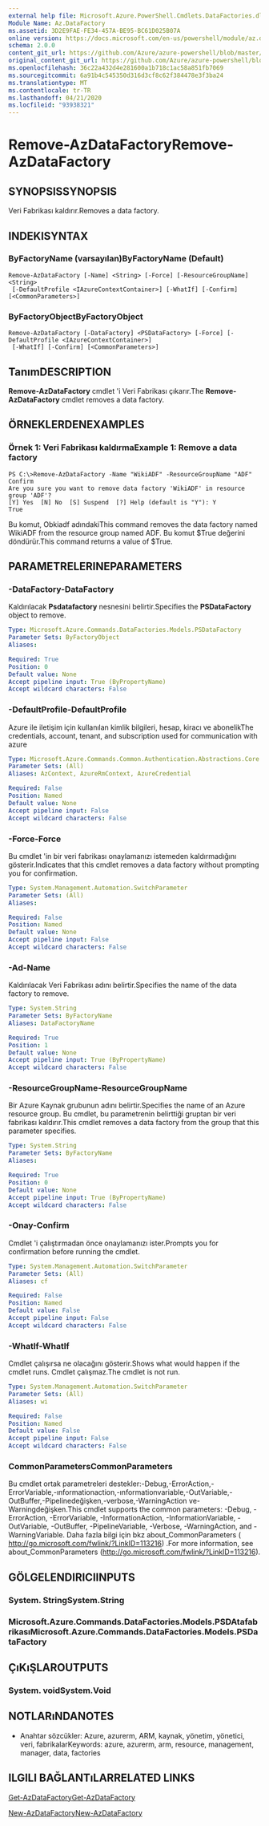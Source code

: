 ```yaml
---
external help file: Microsoft.Azure.PowerShell.Cmdlets.DataFactories.dll-Help.xml
Module Name: Az.DataFactory
ms.assetid: 3D2E9FAE-FE34-457A-BE95-BC61D025B07A
online version: https://docs.microsoft.com/en-us/powershell/module/az.datafactory/remove-azdatafactory
schema: 2.0.0
content_git_url: https://github.com/Azure/azure-powershell/blob/master/src/DataFactory/DataFactoryV2/help/Remove-AzDataFactory.md
original_content_git_url: https://github.com/Azure/azure-powershell/blob/master/src/DataFactory/DataFactoryV2/help/Remove-AzDataFactory.md
ms.openlocfilehash: 36c22a432d4e281600a1b718c1ac58a851fb7069
ms.sourcegitcommit: 6a91b4c545350d316d3cf8c62f384478e3f3ba24
ms.translationtype: MT
ms.contentlocale: tr-TR
ms.lasthandoff: 04/21/2020
ms.locfileid: "93938321"
---
```

# <span data-ttu-id="c6c01-101">Remove-AzDataFactory</span><span class="sxs-lookup"><span data-stu-id="c6c01-101">Remove-AzDataFactory</span></span>

## <span data-ttu-id="c6c01-102">SYNOPSIS</span><span class="sxs-lookup"><span data-stu-id="c6c01-102">SYNOPSIS</span></span>
<span data-ttu-id="c6c01-103">Veri Fabrikası kaldırır.</span><span class="sxs-lookup"><span data-stu-id="c6c01-103">Removes a data factory.</span></span>

## <span data-ttu-id="c6c01-104">INDEKI</span><span class="sxs-lookup"><span data-stu-id="c6c01-104">SYNTAX</span></span>

### <span data-ttu-id="c6c01-105">ByFactoryName (varsayılan)</span><span class="sxs-lookup"><span data-stu-id="c6c01-105">ByFactoryName (Default)</span></span>
```
Remove-AzDataFactory [-Name] <String> [-Force] [-ResourceGroupName] <String>
 [-DefaultProfile <IAzureContextContainer>] [-WhatIf] [-Confirm] [<CommonParameters>]
```

### <span data-ttu-id="c6c01-106">ByFactoryObject</span><span class="sxs-lookup"><span data-stu-id="c6c01-106">ByFactoryObject</span></span>
```
Remove-AzDataFactory [-DataFactory] <PSDataFactory> [-Force] [-DefaultProfile <IAzureContextContainer>]
 [-WhatIf] [-Confirm] [<CommonParameters>]
```

## <span data-ttu-id="c6c01-107">Tanım</span><span class="sxs-lookup"><span data-stu-id="c6c01-107">DESCRIPTION</span></span>
<span data-ttu-id="c6c01-108">**Remove-AzDataFactory** cmdlet 'i Veri Fabrikası çıkarır.</span><span class="sxs-lookup"><span data-stu-id="c6c01-108">The **Remove-AzDataFactory** cmdlet removes a data factory.</span></span>

## <span data-ttu-id="c6c01-109">ÖRNEKLERDEN</span><span class="sxs-lookup"><span data-stu-id="c6c01-109">EXAMPLES</span></span>

### <span data-ttu-id="c6c01-110">Örnek 1: Veri Fabrikası kaldırma</span><span class="sxs-lookup"><span data-stu-id="c6c01-110">Example 1: Remove a data factory</span></span>
```
PS C:\>Remove-AzDataFactory -Name "WikiADF" -ResourceGroupName "ADF"
Confirm
Are you sure you want to remove data factory 'WikiADF' in resource group 'ADF'? 
[Y] Yes  [N] No  [S] Suspend  [?] Help (default is "Y"): Y
True
```

<span data-ttu-id="c6c01-111">Bu komut, Obkiadf adındaki</span><span class="sxs-lookup"><span data-stu-id="c6c01-111">This command removes the data factory named WikiADF from the resource group named ADF.</span></span>
<span data-ttu-id="c6c01-112">Bu komut $True değerini döndürür.</span><span class="sxs-lookup"><span data-stu-id="c6c01-112">This command returns a value of $True.</span></span>

## <span data-ttu-id="c6c01-113">PARAMETRELERINE</span><span class="sxs-lookup"><span data-stu-id="c6c01-113">PARAMETERS</span></span>

### <span data-ttu-id="c6c01-114">-DataFactory</span><span class="sxs-lookup"><span data-stu-id="c6c01-114">-DataFactory</span></span>
<span data-ttu-id="c6c01-115">Kaldırılacak **Psdatafactory** nesnesini belirtir.</span><span class="sxs-lookup"><span data-stu-id="c6c01-115">Specifies the **PSDataFactory** object to remove.</span></span>

```yaml
Type: Microsoft.Azure.Commands.DataFactories.Models.PSDataFactory
Parameter Sets: ByFactoryObject
Aliases:

Required: True
Position: 0
Default value: None
Accept pipeline input: True (ByPropertyName)
Accept wildcard characters: False
```

### <span data-ttu-id="c6c01-116">-DefaultProfile</span><span class="sxs-lookup"><span data-stu-id="c6c01-116">-DefaultProfile</span></span>
<span data-ttu-id="c6c01-117">Azure ile iletişim için kullanılan kimlik bilgileri, hesap, kiracı ve abonelik</span><span class="sxs-lookup"><span data-stu-id="c6c01-117">The credentials, account, tenant, and subscription used for communication with azure</span></span>

```yaml
Type: Microsoft.Azure.Commands.Common.Authentication.Abstractions.Core.IAzureContextContainer
Parameter Sets: (All)
Aliases: AzContext, AzureRmContext, AzureCredential

Required: False
Position: Named
Default value: None
Accept pipeline input: False
Accept wildcard characters: False
```

### <span data-ttu-id="c6c01-118">-Force</span><span class="sxs-lookup"><span data-stu-id="c6c01-118">-Force</span></span>
<span data-ttu-id="c6c01-119">Bu cmdlet 'in bir veri fabrikası onaylamanızı istemeden kaldırmadığını gösterir.</span><span class="sxs-lookup"><span data-stu-id="c6c01-119">Indicates that this cmdlet removes a data factory without prompting you for confirmation.</span></span>

```yaml
Type: System.Management.Automation.SwitchParameter
Parameter Sets: (All)
Aliases:

Required: False
Position: Named
Default value: None
Accept pipeline input: False
Accept wildcard characters: False
```

### <span data-ttu-id="c6c01-120">-Ad</span><span class="sxs-lookup"><span data-stu-id="c6c01-120">-Name</span></span>
<span data-ttu-id="c6c01-121">Kaldırılacak Veri Fabrikası adını belirtir.</span><span class="sxs-lookup"><span data-stu-id="c6c01-121">Specifies the name of the data factory to remove.</span></span>

```yaml
Type: System.String
Parameter Sets: ByFactoryName
Aliases: DataFactoryName

Required: True
Position: 1
Default value: None
Accept pipeline input: True (ByPropertyName)
Accept wildcard characters: False
```

### <span data-ttu-id="c6c01-122">-ResourceGroupName</span><span class="sxs-lookup"><span data-stu-id="c6c01-122">-ResourceGroupName</span></span>
<span data-ttu-id="c6c01-123">Bir Azure Kaynak grubunun adını belirtir.</span><span class="sxs-lookup"><span data-stu-id="c6c01-123">Specifies the name of an Azure resource group.</span></span>
<span data-ttu-id="c6c01-124">Bu cmdlet, bu parametrenin belirttiği gruptan bir veri fabrikası kaldırır.</span><span class="sxs-lookup"><span data-stu-id="c6c01-124">This cmdlet removes a data factory from the group that this parameter specifies.</span></span>

```yaml
Type: System.String
Parameter Sets: ByFactoryName
Aliases:

Required: True
Position: 0
Default value: None
Accept pipeline input: True (ByPropertyName)
Accept wildcard characters: False
```

### <span data-ttu-id="c6c01-125">-Onay</span><span class="sxs-lookup"><span data-stu-id="c6c01-125">-Confirm</span></span>
<span data-ttu-id="c6c01-126">Cmdlet 'i çalıştırmadan önce onaylamanızı ister.</span><span class="sxs-lookup"><span data-stu-id="c6c01-126">Prompts you for confirmation before running the cmdlet.</span></span>

```yaml
Type: System.Management.Automation.SwitchParameter
Parameter Sets: (All)
Aliases: cf

Required: False
Position: Named
Default value: False
Accept pipeline input: False
Accept wildcard characters: False
```

### <span data-ttu-id="c6c01-127">-WhatIf</span><span class="sxs-lookup"><span data-stu-id="c6c01-127">-WhatIf</span></span>
<span data-ttu-id="c6c01-128">Cmdlet çalışırsa ne olacağını gösterir.</span><span class="sxs-lookup"><span data-stu-id="c6c01-128">Shows what would happen if the cmdlet runs.</span></span>
<span data-ttu-id="c6c01-129">Cmdlet çalışmaz.</span><span class="sxs-lookup"><span data-stu-id="c6c01-129">The cmdlet is not run.</span></span>

```yaml
Type: System.Management.Automation.SwitchParameter
Parameter Sets: (All)
Aliases: wi

Required: False
Position: Named
Default value: False
Accept pipeline input: False
Accept wildcard characters: False
```

### <span data-ttu-id="c6c01-130">CommonParameters</span><span class="sxs-lookup"><span data-stu-id="c6c01-130">CommonParameters</span></span>
<span data-ttu-id="c6c01-131">Bu cmdlet ortak parametreleri destekler:-Debug,-ErrorAction,-ErrorVariable,-ınformationaction,-ınformationvariable,-OutVariable,-OutBuffer,-Pipelinedeğişken,-verbose,-WarningAction ve-Warningdeğişken.</span><span class="sxs-lookup"><span data-stu-id="c6c01-131">This cmdlet supports the common parameters: -Debug, -ErrorAction, -ErrorVariable, -InformationAction, -InformationVariable, -OutVariable, -OutBuffer, -PipelineVariable, -Verbose, -WarningAction, and -WarningVariable.</span></span> <span data-ttu-id="c6c01-132">Daha fazla bilgi için bkz about_CommonParameters ( http://go.microsoft.com/fwlink/?LinkID=113216) .</span><span class="sxs-lookup"><span data-stu-id="c6c01-132">For more information, see about_CommonParameters (http://go.microsoft.com/fwlink/?LinkID=113216).</span></span>

## <span data-ttu-id="c6c01-133">GÖLGELENDIRICI</span><span class="sxs-lookup"><span data-stu-id="c6c01-133">INPUTS</span></span>

### <span data-ttu-id="c6c01-134">System. String</span><span class="sxs-lookup"><span data-stu-id="c6c01-134">System.String</span></span>

### <span data-ttu-id="c6c01-135">Microsoft.Azure.Commands.DataFactories.Models.PSDAtafabrikası</span><span class="sxs-lookup"><span data-stu-id="c6c01-135">Microsoft.Azure.Commands.DataFactories.Models.PSDataFactory</span></span>

## <span data-ttu-id="c6c01-136">ÇıKıŞLAR</span><span class="sxs-lookup"><span data-stu-id="c6c01-136">OUTPUTS</span></span>

### <span data-ttu-id="c6c01-137">System. void</span><span class="sxs-lookup"><span data-stu-id="c6c01-137">System.Void</span></span>

## <span data-ttu-id="c6c01-138">NOTLARıNDA</span><span class="sxs-lookup"><span data-stu-id="c6c01-138">NOTES</span></span>
* <span data-ttu-id="c6c01-139">Anahtar sözcükler: Azure, azurerm, ARM, kaynak, yönetim, yönetici, veri, fabrikalar</span><span class="sxs-lookup"><span data-stu-id="c6c01-139">Keywords: azure, azurerm, arm, resource, management, manager, data, factories</span></span>

## <span data-ttu-id="c6c01-140">ILGILI BAĞLANTıLAR</span><span class="sxs-lookup"><span data-stu-id="c6c01-140">RELATED LINKS</span></span>

[<span data-ttu-id="c6c01-141">Get-AzDataFactory</span><span class="sxs-lookup"><span data-stu-id="c6c01-141">Get-AzDataFactory</span></span>](./Get-AzDataFactory.md)

[<span data-ttu-id="c6c01-142">New-AzDataFactory</span><span class="sxs-lookup"><span data-stu-id="c6c01-142">New-AzDataFactory</span></span>](./New-AzDataFactory.md)


